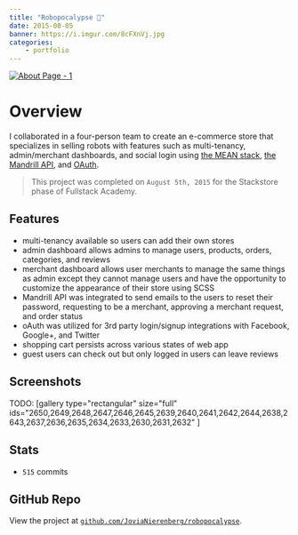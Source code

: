 ```yaml
---
title: "Robopocalypse 🤖"
date: 2015-08-05
banner: https://i.imgur.com/8cFXnVj.jpg
categories:
    - portfolio
---
```


[![About Page -
1](https://fvcproductions.files.wordpress.com/2015/08/robopocalypse4.png)](https://fvcproductions.files.wordpress.com/2015/08/robopocalypse4.png)

# Overview

I collaborated in a four-person team to create an e-commerce store that specializes in selling robots with features such as multi-tenancy, admin/merchant dashboards, and social login using [the MEAN stack](https://mean.io "MEAN stack"), [the Mandrill API](https://mandrillapp.com/api/docs/ "Mandrill API"), and [OAuth](https://oauth.net/ "OAuth").

> This project was completed on `August 5th, 2015` for the Stackstore phase of Fullstack Academy.

## Features

* multi-tenancy available so users can add their own stores
* admin dashboard allows admins to manage users, products, orders, categories, and reviews
* merchant dashboard allows user merchants to manage the same things as admin except they cannot manage users and have the opportunity to customize the appearance of their store using SCSS
* Mandrill API was integrated to send emails to the users to reset their password, requesting to be a merchant, approving a merchant request, and order status
* oAuth was utilized for 3rd party login/signup integrations with Facebook, Google+, and Twitter
* shopping cart persists across various states of web app
* guest users can check out but only logged in users can leave reviews

## Screenshots

TODO: [gallery type="rectangular" size="full" ids="2650,2649,2648,2647,2646,2645,2639,2640,2641,2642,2644,2638,2643,2637,2636,2635,2634,2633,2630,2631,2632" ]

## Stats

* `515` commits

## GitHub Repo

View the project at [`github.com/JoviaNierenberg/robopocalypse`](https://github.com/JoviaNierenberg/robopocalypse "Robopocalypse").
